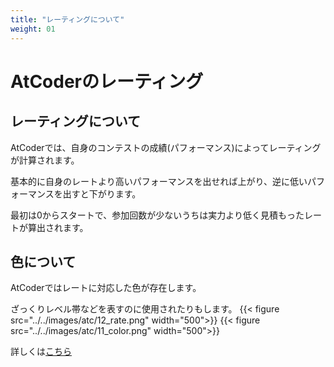```yaml
---
title: "レーティングについて"
weight: 01
---
```


# AtCoderのレーティング

## レーティングについて
AtCoderでは、自身のコンテストの成績(パフォーマンス)によってレーティングが計算されます。

基本的に自身のレートより高いパフォーマンスを出せれば上がり、逆に低いパフォーマンスを出すと下がります。

最初は0からスタートで、参加回数が少ないうちは実力より低く見積もったレートが算出されます。

## 色について
AtCoderではレートに対応した色が存在します。

ざっくりレベル帯などを表すのに使用されたりもします。
{{< figure src="../../images/atc/12_rate.png" width="500">}}
{{< figure src="../../images/atc/11_color.png" width="500">}}


詳しくは[こちら](https://info.atcoder.jp/overview/contest/rating)
